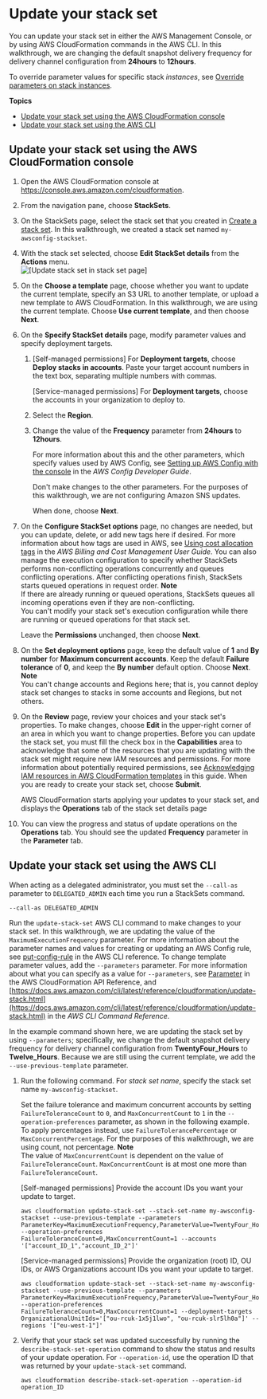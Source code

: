 # Update your stack set<a name="stacksets-update"></a>

You can update your stack set in either the AWS Management Console, or by using AWS CloudFormation commands in the AWS CLI\. In this walkthrough, we are changing the default snapshot delivery frequency for delivery channel configuration from **24hours** to **12hours**\.

To override parameter values for specific stack *instances*, see [Override parameters on stack instances](stackinstances-override.md)\.

**Topics**
+ [Update your stack set using the AWS CloudFormation console](#stacksets-update-console)
+ [Update your stack set using the AWS CLI](#stacksets-update-cli)

## Update your stack set using the AWS CloudFormation console<a name="stacksets-update-console"></a>

1. Open the AWS CloudFormation console at [https://console\.aws\.amazon\.com/cloudformation](https://console.aws.amazon.com/cloudformation/)\.

1. From the navigation pane, choose **StackSets**\.

1. On the StackSets page, select the stack set that you created in [Create a stack set](stacksets-getting-started-create.md)\. In this walkthrough, we created a stack set named `my-awsconfig-stackset`\.

1. With the stack set selected, choose **Edit StackSet details** from the **Actions** menu\.  
![\[Update stack set in stack set page\]](http://docs.aws.amazon.com/AWSCloudFormation/latest/UserGuide/images/console-stacksets-action-edit-stackset.png)

1. On the **Choose a template** page, choose whether you want to update the current template, specify an S3 URL to another template, or upload a new template to AWS CloudFormation\. In this walkthrough, we are using the current template\. Choose **Use current template**, and then choose **Next**\.

1. On the **Specify StackSet details** page, modify parameter values and specify deployment targets\.

   1. \[Self\-managed permissions\] For **Deployment targets**, choose **Deploy stacks in accounts**\. Paste your target account numbers in the text box, separating multiple numbers with commas\.

      \[Service\-managed permissions\] For **Deployment targets**, choose the accounts in your organization to deploy to\.

   1. Select the **Region**\.

   1. Change the value of the **Frequency** parameter from **24hours** to **12hours**\.

      For more information about this and the other parameters, which specify values used by AWS Config, see [Setting up AWS Config with the console](http://docs.aws.amazon.com/config/latest/developerguide/gs-console.html) in the *AWS Config Developer Guide*\.

      Don't make changes to the other parameters\. For the purposes of this walkthrough, we are not configuring Amazon SNS updates\.

      When done, choose **Next**\.

1. On the **Configure StackSet options** page, no changes are needed, but you can update, delete, or add new tags here if desired\. For more information about how tags are used in AWS, see [Using cost allocation tags](http://docs.aws.amazon.com/awsaccountbilling/latest/aboutv2/cost-alloc-tags.html) in the *AWS Billing and Cost Management User Guide*\. You can also manage the execution configuration to specify whether StackSets performs non\-conflicting operations concurrently and queues conflicting operations\. After conflicting operations finish, StackSets starts queued operations in request order\.
**Note**  
If there are already running or queued operations, StackSets queues all incoming operations even if they are non\-conflicting\.  
You can't modify your stack set's execution configuration while there are running or queued operations for that stack set\.

   Leave the **Permissions** unchanged, then choose **Next**\.

1. On the **Set deployment options** page, keep the default value of **1** and **By number** for **Maximum concurrent accounts**\. Keep the default **Failure tolerance** of **0**, and keep the **By number** default option\. Choose **Next**\.
**Note**  
You can't change accounts and Regions here; that is, you cannot deploy stack set changes to stacks in some accounts and Regions, but not others\.

1. On the **Review** page, review your choices and your stack set's properties\. To make changes, choose **Edit** in the upper\-right corner of an area in which you want to change properties\. Before you can update the stack set, you must fill the check box in the **Capabilities** area to acknowledge that some of the resources that you are updating with the stack set might require new IAM resources and permissions\. For more information about potentially required permissions, see [Acknowledging IAM resources in AWS CloudFormation templates](http://docs.aws.amazon.com/AWSCloudFormation/latest/UserGuide/using-iam-template.html#using-iam-capabilities) in this guide\. When you are ready to create your stack set, choose **Submit**\.

   AWS CloudFormation starts applying your updates to your stack set, and displays the **Operations** tab of the stack set details page 

1. You can view the progress and status of update operations on the **Operations** tab\. You should see the updated **Frequency** parameter in the **Parameter** tab\.

## Update your stack set using the AWS CLI<a name="stacksets-update-cli"></a>

When acting as a delegated administrator, you must set the `--call-as` parameter to `DELEGATED_ADMIN` each time you run a StackSets command\.

```
--call-as DELEGATED_ADMIN
```

Run the `update-stack-set` AWS CLI command to make changes to your stack set\. In this walkthrough, we are updating the value of the `MaximumExecutionFrequency` parameter\. For more information about the parameter names and values for creating or updating an AWS Config rule, see [put\-config\-rule](http://docs.aws.amazon.com/cli/latest/reference/configservice/put-config-rule.html) in the AWS CLI reference\. To change template parameter values, add the `--parameters` parameter\. For more information about what you can specify as a value for `--parameters`, see [Parameter](https://docs.aws.amazon.com/AWSCloudFormation/latest/APIReference/API_Parameter.html) in the AWS CloudFormation API Reference, and [https://docs.aws.amazon.com/cli/latest/reference/cloudformation/update-stack.html](https://docs.aws.amazon.com/cli/latest/reference/cloudformation/update-stack.html) in the *AWS CLI Command Reference*\.

In the example command shown here, we are updating the stack set by using `--parameters`; specifically, we change the default snapshot delivery frequency for delivery channel configuration from **TwentyFour\_Hours** to **Twelve\_Hours**\. Because we are still using the current template, we add the `--use-previous-template` parameter\.

1. Run the following command\. For *stack set name*, specify the stack set name `my-awsconfig-stackset`\.

   Set the failure tolerance and maximum concurrent accounts by setting `FailureToleranceCount` to `0`, and `MaxConcurrentCount` to `1` in the `--operation-preferences` parameter, as shown in the following example\. To apply percentages instead, use `FailureTolerancePercentage` or `MaxConcurrentPercentage`\. For the purposes of this walkthrough, we are using count, not percentage\.
**Note**  
The value of `MaxConcurrentCount` is dependent on the value of `FailureToleranceCount`\. `MaxConcurrentCount` is at most one more than `FailureToleranceCount`\.

   \[Self\-managed permissions\] Provide the account IDs you want your update to target\.

   ```
   aws cloudformation update-stack-set --stack-set-name my-awsconfig-stackset --use-previous-template --parameters ParameterKey=MaximumExecutionFrequency,ParameterValue=TwentyFour_Hours\\,Twelve_Hours --operation-preferences FailureToleranceCount=0,MaxConcurrentCount=1 --accounts '["account_ID_1","account_ID_2"]'
   ```

   \[Service\-managed permissions\] Provide the organization \(root\) ID, OU IDs, or AWS Organizations account IDs you want your update to target\.

   ```
   aws cloudformation update-stack-set --stack-set-name my-awsconfig-stackset --use-previous-template --parameters ParameterKey=MaximumExecutionFrequency,ParameterValue=TwentyFour_Hours\\,Twelve_Hours --operation-preferences FailureToleranceCount=0,MaxConcurrentCount=1 --deployment-targets OrganizationalUnitIds='["ou-rcuk-1x5j1lwo", "ou-rcuk-slr5lh0a"]' --regions '["eu-west-1"]'
   ```

1. Verify that your stack set was updated successfully by running the `describe-stack-set-operation` command to show the status and results of your update operation\. For `--operation-id`, use the operation ID that was returned by your `update-stack-set` command\.

   ```
   aws cloudformation describe-stack-set-operation --operation-id operation_ID
   ```